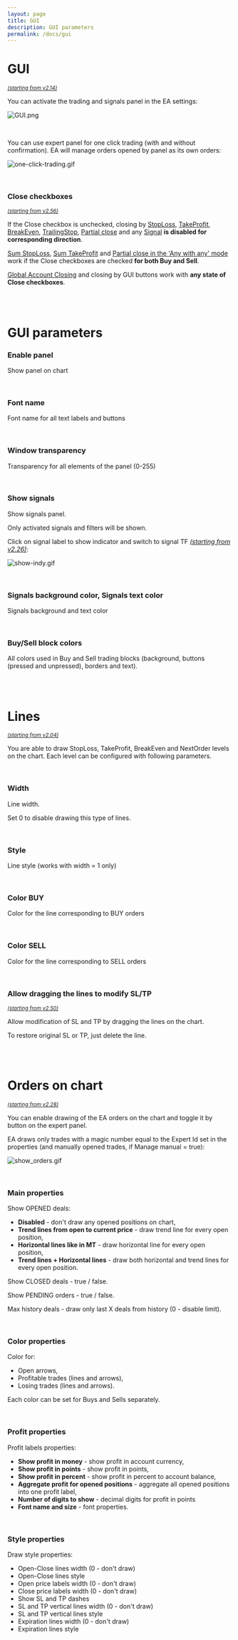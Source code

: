 ```yaml
---
layout: page
title: GUI
description: GUI parameters
permalink: /docs/gui
---
```


# GUI

<sup>[*(starting from v2.14)*](/docs/versions-history#20200722-214)</sup>

You can activate the trading and signals panel in the EA settings:

![GUI.png](..%2Fassets%2Fimg%2Fdocs%2FGUI.png)

<br />

You can use expert panel for one click trading (with and without confirmation). EA will manage orders opened by panel as its own orders:

![one-click-trading.gif](..%2Fassets%2Fimg%2Fdocs%2Fone-click-trading.gif)

<br />

### Close checkboxes

<sup>[*(starting from v2.56)*](/docs/versions-history#20230818-1124-256)</sup>

If the Close checkbox is unchecked, closing by [StopLoss](/docs/follow-up#stoploss), [TakeProfit](/docs/follow-up#takeprofit), 
[BreakEven](/docs/follow-up#breakeven), [TrailingStop](/docs/follow-up#trailingstop), [Partial close](/docs/partial-close) and 
any [Signal](/docs/signals-and-filters) **is disabled for corresponding direction**.

[Sum StopLoss](/docs/follow-up#sum-stoploss-in-account-currency), [Sum TakeProfit](/docs/follow-up#sum-takeprofit-account-currency) and 
[Partial close in the 'Any with any' mode](/docs/partial-close#close-any-with-any) work if the Close checkboxes are checked **for both Buy and Sell**.

[Global Account Closing](/docs/global-account-properties) and closing by GUI buttons work with **any state of Close checkboxes**.

<br />
<br />

# GUI parameters

### Enable panel

Show panel on chart

<br />

### Font name

Font name for all text labels and buttons

<br />

### Window transparency

Transparency for all elements of the panel (0-255)

<br />

### Show signals

Show signals panel.

Only activated signals and filters will be shown.

Click on signal label to show indicator and switch to signal TF [*(starting from v2.26)*](/docs/versions-history#20210202-226):

![show-indy.gif](..%2Fassets%2Fimg%2Fdocs%2Fshow-indy.gif)

<br />

### Signals background color, Signals text color

Signals background and text color

<br />

### Buy/Sell block colors

All colors used in Buy and Sell trading blocks (background, buttons (pressed and unpressed), borders and text).

<br />
<br />

# Lines

<sup>[*(starting from v2.04)*](/docs/versions-history#20200416-204)</sup>

You are able to draw StopLoss, TakeProfit, BreakEven and NextOrder levels on the chart. Each level can be configured with following parameters.

<br />

### Width

Line width.

Set 0 to disable drawing this type of lines.

<br />

### Style

Line style (works with width = 1 only)

<br />

### Color BUY

Color for the line corresponding to BUY orders

<br />

### Color SELL

Color for the line corresponding to SELL orders

<br />

### Allow dragging the lines to modify SL/TP

<sup>[*(starting from v2.50)*](/docs/versions-history#20221014-20230107-250)</sup>

Allow modification of SL and TP by dragging the lines on the chart.

To restore original SL or TP, just delete the line.

<br />
<br />

# Orders on chart

<sup>[*(starting from v2.28)*](/docs/versions-history#20210303-228)</sup>

You can enable drawing of the EA orders on the chart and toggle it by button on the expert panel.

EA draws only trades with a magic number equal to the Expert Id set in the properties (and manually opened trades, if Manage manual = true):

![show_orders.gif](..%2Fassets%2Fimg%2Fdocs%2Fshow_orders.gif)

<br />

### Main properties

Show OPENED deals:
* **Disabled** - don't draw any opened positions on chart,
* **Trend lines from open to current price** - draw trend line for every open position,
* **Horizontal lines like in MT** - draw horizontal line for every open position,
* **Trend lines + Horizontal lines** - draw both horizontal and trend lines for every open position.

Show CLOSED deals - true / false.

Show PENDING orders - true / false.

Max history deals - draw only last X deals from history (0 - disable limit).

<br />

### Color properties

Color for:
* Open arrows,
* Profitable trades (lines and arrows),
* Losing trades (lines and arrows).

Each color can be set for Buys and Sells separately.

<br />

### Profit properties

Profit labels properties:
* **Show profit in money** - show profit in account currency,
* **Show profit in points** - show profit in points,
* **Show profit in percent** - show profit in percent to account balance,
* **Aggregate profit for opened positions** - aggregate all opened positions into one profit label,
* **Number of digits to show** - decimal digits for profit in points
* **Font name and size** - font properties.

<br />

### Style properties

Draw style properties:
* Open-Close lines width (0 - don't draw)
* Open-Close lines style
* Open price labels width (0 - don't draw)
* Close price labels width (0 - don't draw)
* Show SL and TP dashes
* SL and TP vertical lines width (0 - don't draw)
* SL and TP vertical lines style
* Expiration lines width (0 - don't draw)
* Expiration lines style

